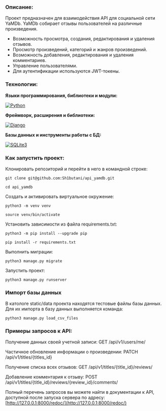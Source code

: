 ### Описание:
Проект предназначен для взаимодействия API для социальной сети YaMDb.
YaMDb собирает отзывы пользователей на различные произведения.

- Возможность просмотра, создания, редактирования и удаления отзывов.
- Просмотр произведений, категорий и жанров произведений.
- Возможность добавления, редактирования и удаления комментариев.
- Управление пользователями.
- Для аутентификации используются JWT-токены.

### Технологии:

**Языки программирования, библиотеки и модули:**

[![Python](https://img.shields.io/badge/Python-3.9.10%20-blue?logo=python)](https://www.python.org/)

**Фреймворк, расширения и библиотеки:**

[![Django](https://img.shields.io/badge/Django-v3.2.16-blue?logo=Django)](https://www.djangoproject.com/)


**Базы данных и инструменты работы с БД:**

[![SQLite3](https://img.shields.io/badge/-SQLite3-464646?logo=SQLite)](https://www.sqlite.com/version3.html)

### Как запустить проект:

Клонировать репозиторий и перейти в него в командной строке:

```
git clone git@github.com:Sh1butani/api_yamdb.git
```

```
cd api_yamdb
```

Cоздать и активировать виртуальное окружение:

```
python3 -m venv venv
```

```
source venv/bin/activate
```

Установить зависимости из файла requirements.txt:

```
python3 -m pip install --upgrade pip
```

```
pip install -r requirements.txt
```

Выполнить миграции:

```
python3 manage.py migrate
```

Запустить проект:

```
python3 manage.py runserver
```

### Импорт базы данных

В катологе static/data проекта находятся тестовые файлы базы данных. 
Для их импорта в базу данных выполняется команда:
```
python3 manage.py load_csv_files
```

### Примеры запросов к API:

Получение данных своей учетной записи:
GET /api/v1/users/me/

Частичное обновление информации о произведении:
PATCH /api/v1/titles/{titles_id}

Получение списка всех отзывов:
GET /api/v1/titles/{title_id}/reviews/

Добавление комментария к отзыву:
POST /api/v1/titles/{title_id}/reviews/{review_id}/comments/


Полный перечень запросов вы можете найти в документации к API, доступной после запуска сервера
по адресу: [http://127.0.0.1:8000/redoc/](http://127.0.0.1:8000/redoc/) 